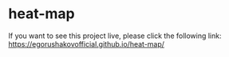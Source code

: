 # heat-map
If you want to see this project live, please click the following link: https://egorushakovofficial.github.io/heat-map/
